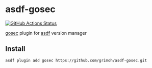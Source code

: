 # asdf-gosec
[![GitHub Actions Status](https://github.com/grimoh/asdf-gosec/workflows/Main%20workflow/badge.svg?branch=master)](https://github.com/grimoh/asdf-gosec/actions)

[gosec](https://github.com/securego/gosec) plugin for [asdf](https://github.com/asdf-vm/asdf) version manager

## Install
```
asdf plugin add gosec https://github.com/grimoh/asdf-gosec.git
```
